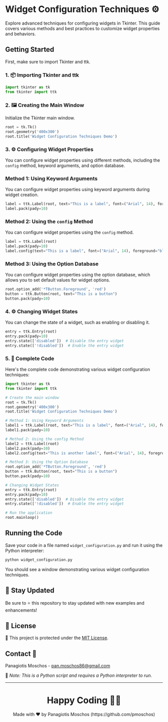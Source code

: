 # Widget Configuration Techniques ⚙️

Explore advanced techniques for configuring widgets in Tkinter. This guide covers various methods and best practices to customize widget properties and behaviors.

## Getting Started

First, make sure to import Tkinter and ttk.

### 1. 📦 **Importing Tkinter and ttk**

```python
import tkinter as tk
from tkinter import ttk
```

### 2. 🖼️ **Creating the Main Window**

Initialize the Tkinter main window.

```python
root = tk.Tk()
root.geometry('400x300')
root.title('Widget Configuration Techniques Demo')
```

### 3. ⚙️ **Configuring Widget Properties**

You can configure widget properties using different methods, including the `config` method, keyword arguments, and option database.

### Method 1: Using Keyword Arguments

You can configure widget properties using keyword arguments during widget creation.

```python
label = ttk.Label(root, text="This is a label", font=("Arial", 14), foreground="blue", background="yellow")
label.pack(pady=10)
```

### Method 2: Using the `config` Method

You can configure widget properties using the `config` method.

```python
label = ttk.Label(root)
label.pack(pady=10)
label.config(text="This is a label", font=("Arial", 14), foreground="blue", background="yellow")
```

### Method 3: Using the Option Database

You can configure widget properties using the option database, which allows you to set default values for widget options.

```python
root.option_add('*TButton.Foreground', 'red')
button = ttk.Button(root, text="This is a button")
button.pack(pady=10)
```

### 4. ⚙️ **Changing Widget States**

You can change the state of a widget, such as enabling or disabling it.

```python
entry = ttk.Entry(root)
entry.pack(pady=10)
entry.state(['disabled'])  # Disable the entry widget
entry.state(['!disabled'])  # Enable the entry widget
```

### 5. 📑 **Complete Code**

Here's the complete code demonstrating various widget configuration techniques:

```python
import tkinter as tk
from tkinter import ttk

# Create the main window
root = tk.Tk()
root.geometry('400x300')
root.title('Widget Configuration Techniques Demo')

# Method 1: Using Keyword Arguments
label1 = ttk.Label(root, text="This is a label", font=("Arial", 14), foreground="blue", background="yellow")
label1.pack(pady=10)

# Method 2: Using the config Method
label2 = ttk.Label(root)
label2.pack(pady=10)
label2.config(text="This is another label", font=("Arial", 14), foreground="green", background="lightgray")

# Method 3: Using the Option Database
root.option_add('*TButton.Foreground', 'red')
button = ttk.Button(root, text="This is a button")
button.pack(pady=10)

# Changing Widget States
entry = ttk.Entry(root)
entry.pack(pady=10)
entry.state(['disabled'])  # Disable the entry widget
entry.state(['!disabled'])  # Enable the entry widget

# Run the application
root.mainloop()
```

## Running the Code

Save your code in a file named `widget_configuration.py` and run it using the Python interpreter:

```sh
python widget_configuration.py
```

You should see a window demonstrating various widget configuration techniques.

## 📢 Stay Updated

Be sure to ⭐ this repository to stay updated with new examples and enhancements!

## 📄 License

🔐 This project is protected under the [MIT License](https://mit-license.org/).

## Contact 📧

Panagiotis Moschos - pan.moschos86@gmail.com

🔗 *Note: This is a Python script and requires a Python interpreter to run.*

---

<h1 align=center>Happy Coding 👨‍💻 </h1>

<p align="center">
  Made with ❤️ by Panagiotis Moschos (https://github.com/pmoschos)
</p>
